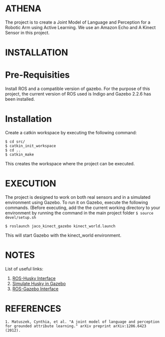 # ATHENA
The project is to create a Joint Model of Language and Perception for a Robotic Arm using Active Learning. We use an Amazon Echo and A Kinect Sensor in this project.

INSTALLATION
============
Pre-Requisities
===============
Install ROS and a compatible version of gazebo. For the purpose of this project, the current version of ROS used is Indigo and Gazebo 2.2.6 has been installed.

Installation
================
Create a catkin workspace by executing the following command:
```
$ cd src/
$ catkin_init_workspace
$ cd ..
$ catkin_make
```
This creates the workspace where the project can be executed.

EXECUTION
=========
The project is designed to work on both real sensors and in a simulated environment using Gazebo. To run it on Gazebo, execute the following commands. (Before executing, add the the current working directory to your environment by running the command in the main project folder ```$ source devel/setup.sh```

```
$ roslaunch jaco_kinect_gazebo kinect_world.launch
```
This will start Gazebo with the kinect_world environment.

NOTES
=====
List of useful links:
1. [ROS-Husky Interface](http://www.clearpathrobotics.com/2014/03/ros-101-drive-husky/)
2. [Simulate Husky in Gazebo](http://www.clearpathrobotics.com/2013/11/husky-simulation-in-gazebo/)
3. [ROS-Gazebo Interface](http://www.generationrobots.com/en/content/75-gazebo-and-ros)

REFERENCES
==========
```
1. Matuszek, Cynthia, et al. "A joint model of language and perception for grounded attribute learning." arXiv preprint arXiv:1206.6423 (2012).
```
